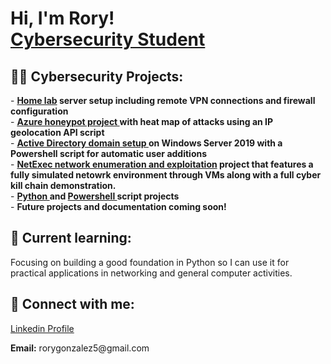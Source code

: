 <h1>Hi, I'm Rory! <br/><a href="https://www.linkedin.com/in/rorygonz/">Cybersecurity Student</a></h1>

<h2>👨‍💻 Cybersecurity Projects:</h2>
<p>
- <b> <a href="https://github.com/rorsie/homelab"> Home lab</a> server setup including remote VPN connections and firewall configuration</b> <br/>
- <b> <a href="https://github.com/rorsie/Azure-SIEM-Project"> Azure honeypot project </a> with heat map of attacks using an IP geolocation API script</b> <br/>
- <b> <a href="https://github.com/rorsie/ADPS"> Active Directory domain setup </a> on Windows Server 2019 with a Powershell script for automatic user additions</b> <br/>
- <b> <a href="https://github.com/rorsie/NetExec"> NetExec network enumeration and exploitation</a> project that features a fully simulated netowrk environment through VMs along with a full cyber kill chain demonstration. </b> <br />  
- <b> <a href="https://github.com/rorsie/pyslots"> Python </a> and <a href="https://github.com/rorsie/hashPS"> Powershell </a> script projects</b> <br/>
- <b>Future projects and documentation coming soon!</b>
</p>
<h2>🌱 Current learning:</h2>
<p>Focusing on building a good foundation in Python so I can use it for practical applications in networking and general computer activities.</p>


<h2> 🤳 Connect with me:</h2>

<a href="https://www.linkedin.com/in/rorygonz/">Linkedin Profile</a>
<p><b>Email:</b> rorygonzalez5@gmail.com</p>

<!--
- 🔭 I’m currently working on ...
- 🌱 I’m currently learning ...
- 👯 I’m looking to collaborate on ...
- 🤔 I’m looking for help with ...
- 💬 Ask me about ...
- 📫 How to reach me: ...
- ⚡ Fun fact: ...
-->
